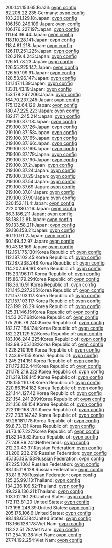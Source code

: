 200.141.153.65:Brazil: [ovpn config](vpn/200_141_153_65.ovpn)  
82.208.22.235:Germany: [ovpn config](vpn/82_208_22_235.ovpn)  
103.201.129.18:Japan: [ovpn config](vpn/103_201_129_18.ovpn)  
106.150.249.109:Japan: [ovpn config](vpn/106_150_249_109.ovpn)  
106.176.227.197:Japan: [ovpn config](vpn/106_176_227_197.ovpn)  
111.64.36.44:Japan: [ovpn config](vpn/111_64_36_44.ovpn)  
118.110.28.141:Japan: [ovpn config](vpn/118_110_28_141.ovpn)  
118.4.81.218:Japan: [ovpn config](vpn/118_4_81_218.ovpn)  
126.117.251.225:Japan: [ovpn config](vpn/126_117_251_225.ovpn)  
126.219.4.243:Japan: [ovpn config](vpn/126_219_4_243.ovpn)  
126.51.78.23:Japan: [ovpn config](vpn/126_51_78_23.ovpn)  
126.55.225.147:Japan: [ovpn config](vpn/126_55_225_147.ovpn)  
126.59.199.91:Japan: [ovpn config](vpn/126_59_199_91.ovpn)  
128.53.96.147:Japan: [ovpn config](vpn/128_53_96_147.ovpn)  
131.147.11.39:Japan: [ovpn config](vpn/131_147_11_39.ovpn)  
133.11.43.19:Japan: [ovpn config](vpn/133_11_43_19.ovpn)  
153.178.247.206:Japan: [ovpn config](vpn/153_178_247_206.ovpn)  
164.70.237.245:Japan: [ovpn config](vpn/164_70_237_245.ovpn)  
175.132.64.126:Japan: [ovpn config](vpn/175_132_64_126.ovpn)  
180.47.225.223:Japan: [ovpn config](vpn/180_47_225_223.ovpn)  
182.171.245.214:Japan: [ovpn config](vpn/182_171_245_214.ovpn)  
219.100.37.118:Japan: [ovpn config](vpn/219_100_37_118.ovpn)  
219.100.37.126:Japan: [ovpn config](vpn/219_100_37_126.ovpn)  
219.100.37.158:Japan: [ovpn config](vpn/219_100_37_158.ovpn)  
219.100.37.165:Japan: [ovpn config](vpn/219_100_37_165.ovpn)  
219.100.37.166:Japan: [ovpn config](vpn/219_100_37_166.ovpn)  
219.100.37.169:Japan: [ovpn config](vpn/219_100_37_169.ovpn)  
219.100.37.179:Japan: [ovpn config](vpn/219_100_37_179.ovpn)  
219.100.37.190:Japan: [ovpn config](vpn/219_100_37_190.ovpn)  
219.100.37.2:Japan: [ovpn config](vpn/219_100_37_2.ovpn)  
219.100.37.24:Japan: [ovpn config](vpn/219_100_37_24.ovpn)  
219.100.37.29:Japan: [ovpn config](vpn/219_100_37_29.ovpn)  
219.100.37.54:Japan: [ovpn config](vpn/219_100_37_54.ovpn)  
219.100.37.69:Japan: [ovpn config](vpn/219_100_37_69.ovpn)  
219.100.37.81:Japan: [ovpn config](vpn/219_100_37_81.ovpn)  
219.100.37.90:Japan: [ovpn config](vpn/219_100_37_90.ovpn)  
220.152.111.4:Japan: [ovpn config](vpn/220_152_111_4.ovpn)  
222.0.130.216:Japan: [ovpn config](vpn/222_0_130_216.ovpn)  
36.3.186.211:Japan: [ovpn config](vpn/36_3_186_211.ovpn)  
58.188.12.81:Japan: [ovpn config](vpn/58_188_12_81.ovpn)  
59.133.58.211:Japan: [ovpn config](vpn/59_133_58_211.ovpn)  
59.136.158.21:Japan: [ovpn config](vpn/59_136_158_21.ovpn)  
60.110.91.2:Japan: [ovpn config](vpn/60_110_91_2.ovpn)  
60.149.42.97:Japan: [ovpn config](vpn/60_149_42_97.ovpn)  
60.43.18.169:Japan: [ovpn config](vpn/60_43_18_169.ovpn)  
112.161.175.130:Korea Republic of: [ovpn config](vpn/112_161_175_130.ovpn)  
112.187.102.45:Korea Republic of: [ovpn config](vpn/112_187_102_45.ovpn)  
112.187.238.248:Korea Republic of: [ovpn config](vpn/112_187_238_248.ovpn)  
114.202.69.181:Korea Republic of: [ovpn config](vpn/114_202_69_181.ovpn)  
115.23.196.171:Korea Republic of: [ovpn config](vpn/115_23_196_171.ovpn)  
115.86.179.29:Korea Republic of: [ovpn config](vpn/115_86_179_29.ovpn)  
118.36.16.91:Korea Republic of: [ovpn config](vpn/118_36_16_91.ovpn)  
121.145.227.205:Korea Republic of: [ovpn config](vpn/121_145_227_205.ovpn)  
121.157.103.117:Korea Republic of: [ovpn config](vpn/121_157_103_117.ovpn)  
121.157.103.117:Korea Republic of: [ovpn config](vpn/121_157_103_117.ovpn)  
123.199.28.29:Korea Republic of: [ovpn config](vpn/123_199_28_29.ovpn)  
125.31.146.15:Korea Republic of: [ovpn config](vpn/125_31_146_15.ovpn)  
14.53.207.68:Korea Republic of: [ovpn config](vpn/14_53_207_68.ovpn)  
175.206.78.240:Korea Republic of: [ovpn config](vpn/175_206_78_240.ovpn)  
182.172.184.124:Korea Republic of: [ovpn config](vpn/182_172_184_124.ovpn)  
182.221.129.52:Korea Republic of: [ovpn config](vpn/182_221_129_52.ovpn)  
183.106.244.225:Korea Republic of: [ovpn config](vpn/183_106_244_225.ovpn)  
183.98.205.108:Korea Republic of: [ovpn config](vpn/183_98_205_108.ovpn)  
1.228.210.196:Korea Republic of: [ovpn config](vpn/1_228_210_196.ovpn)  
1.243.69.155:Korea Republic of: [ovpn config](vpn/1_243_69_155.ovpn)  
1.245.214.151:Korea Republic of: [ovpn config](vpn/1_245_214_151.ovpn)  
211.172.132.44:Korea Republic of: [ovpn config](vpn/211_172_132_44.ovpn)  
211.178.219.222:Korea Republic of: [ovpn config](vpn/211_178_219_222.ovpn)  
211.219.128.145:Korea Republic of: [ovpn config](vpn/211_219_128_145.ovpn)  
218.155.110.78:Korea Republic of: [ovpn config](vpn/218_155_110_78.ovpn)  
220.86.154.182:Korea Republic of: [ovpn config](vpn/220_86_154_182.ovpn)  
221.144.127.42:Korea Republic of: [ovpn config](vpn/221_144_127_42.ovpn)  
221.154.241.209:Korea Republic of: [ovpn config](vpn/221_154_241_209.ovpn)  
221.156.88.154:Korea Republic of: [ovpn config](vpn/221_156_88_154.ovpn)  
222.119.168.201:Korea Republic of: [ovpn config](vpn/222_119_168_201.ovpn)  
222.233.147.42:Korea Republic of: [ovpn config](vpn/222_233_147_42.ovpn)  
59.26.181.178:Korea Republic of: [ovpn config](vpn/59_26_181_178.ovpn)  
59.8.73.131:Korea Republic of: [ovpn config](vpn/59_8_73_131.ovpn)  
61.73.167.227:Korea Republic of: [ovpn config](vpn/61_73_167_227.ovpn)  
61.82.149.82:Korea Republic of: [ovpn config](vpn/61_82_149_82.ovpn)  
77.248.89.241:Netherlands: [ovpn config](vpn/77_248_89_241.ovpn)  
212.20.43.37:Russian Federation: [ovpn config](vpn/212_20_43_37.ovpn)  
31.200.232.219:Russian Federation: [ovpn config](vpn/31_200_232_219.ovpn)  
45.135.135.153:Russian Federation: [ovpn config](vpn/45_135_135_153.ovpn)  
87.225.106.1:Russian Federation: [ovpn config](vpn/87_225_106_1.ovpn)  
88.135.118.128:Russian Federation: [ovpn config](vpn/88_135_118_128.ovpn)  
93.81.6.76:Russian Federation: [ovpn config](vpn/93_81_6_76.ovpn)  
125.25.99.113:Thailand: [ovpn config](vpn/125_25_99_113.ovpn)  
134.236.109.52:Thailand: [ovpn config](vpn/134_236_109_52.ovpn)  
49.228.136.211:Thailand: [ovpn config](vpn/49_228_136_211.ovpn)  
103.102.161.29:United States: [ovpn config](vpn/103_102_161_29.ovpn)  
172.113.81.20:United States: [ovpn config](vpn/172_113_81_20.ovpn)  
173.198.248.39:United States: [ovpn config](vpn/173_198_248_39.ovpn)  
205.175.106.6:United States: [ovpn config](vpn/205_175_106_6.ovpn)  
98.148.65.184:United States: [ovpn config](vpn/98_148_65_184.ovpn)  
113.166.128.178:Viet Nam: [ovpn config](vpn/113_166_128_178.ovpn)  
113.22.51.78:Viet Nam: [ovpn config](vpn/113_22_51_78.ovpn)  
171.254.10.38:Viet Nam: [ovpn config](vpn/171_254_10_38.ovpn)  
27.74.192.254:Viet Nam: [ovpn config](vpn/27_74_192_254.ovpn)  
